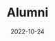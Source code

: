 ---
title: Alumni
date: 2022-10-24

type: landing

sections:
  - block: alumni
    content:
      title: Former students, post-docs and staff of RLA Lab
      user_groups:
          - Alumni
      sort_by: Params.end_date
      sort_ascending: false
    design:
      show_interests: false
      show_role: false
      show_social: false
---